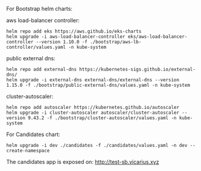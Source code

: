 For Bootstrap helm charts:

aws load-balancer controller:
```
helm repo add eks https://aws.github.io/eks-charts
helm upgrade -i aws-load-balancer-controller eks/aws-load-balancer-controller --version 1.10.0 -f ./bootstrap/aws-lb-controller/values.yaml -n kube-system 
```

public external dns:
```
helm repo add external-dns https://kubernetes-sigs.github.io/external-dns/
helm upgrade -i external-dns external-dns/external-dns --version 1.15.0 -f ./bootstrap/public-external-dns/values.yaml -n kube-system
```

cluster-autoscaler:
```
helm repo add autoscaler https://kubernetes.github.io/autoscaler
helm upgrade -i cluster-autoscaler autoscaler/cluster-autoscaler --version 9.43.2 -f ./bootstrap/cluster-autoscaler/values.yaml -n kube-system
```

For Candidates chart:

```
helm upgrade -i dev ./candidates -f ./candidates/values.yaml -n dev --create-namespace
```

The candidates app is exposed on: http://test-sb.vicarius.xyz
